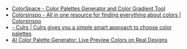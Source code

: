 - [ColorSpace - Color Palettes Generator and Color Gradient Tool](https://mycolor.space/)
- [Colorsinspo - All in one resource for finding everything about colors | Colorsinspo](https://colorsinspo.com/)
- [- Culrs | Culrs gives you a simple smart approach to choose color palettes](https://culrs.com/#/)
- [AI Color Palette Generator: Live Preview Colors on Real Designs](https://palettemaker.com/)